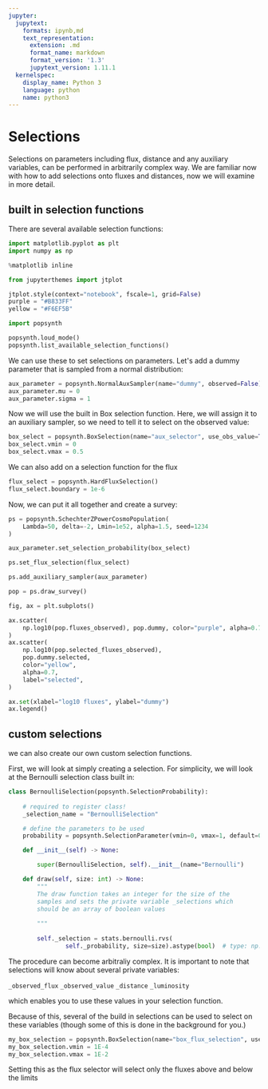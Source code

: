 ```yaml
---
jupyter:
  jupytext:
    formats: ipynb,md
    text_representation:
      extension: .md
      format_name: markdown
      format_version: '1.3'
      jupytext_version: 1.11.1
  kernelspec:
    display_name: Python 3
    language: python
    name: python3
---
```


# Selections

Selections on parameters including flux, distance and any auxiliary variables, can be performed in arbitrarily complex way.
We are familiar now with how to add selections onto fluxes and distances, now we will examine in more detail.




## built in selection functions

There are several available selection functions:

```python
import matplotlib.pyplot as plt
import numpy as np

%matplotlib inline

from jupyterthemes import jtplot

jtplot.style(context="notebook", fscale=1, grid=False)
purple = "#B833FF"
yellow = "#F6EF5B"

import popsynth

popsynth.loud_mode()
popsynth.list_available_selection_functions()
```

We can use these to set selections on parameters. Let's add a dummy parameter that is sampled from a normal distribution:

```python
aux_parameter = popsynth.NormalAuxSampler(name="dummy", observed=False)
aux_parameter.mu = 0
aux_parameter.sigma = 1
```


Now we will use the built in Box selection function. Here, we will assign it to an auxiliary sampler, so we need to tell it to select on the observed value:

```python
box_select = popsynth.BoxSelection(name="aux_selector", use_obs_value=True)
box_select.vmin = 0
box_select.vmax = 0.5
```

We can also add on a selection function for the flux

```python
flux_select = popsynth.HardFluxSelection()
flux_select.boundary = 1e-6
```

Now, we can put it all together and create a survey:

```python
ps = popsynth.SchechterZPowerCosmoPopulation(
    Lambda=50, delta=-2, Lmin=1e52, alpha=1.5, seed=1234
)

aux_parameter.set_selection_probability(box_select)

ps.set_flux_selection(flux_select)

ps.add_auxiliary_sampler(aux_parameter)

pop = ps.draw_survey()
```


```python
fig, ax = plt.subplots()

ax.scatter(
    np.log10(pop.fluxes_observed), pop.dummy, color="purple", alpha=0.7, label="total"
)
ax.scatter(
    np.log10(pop.selected_fluxes_observed),
    pop.dummy.selected,
    color="yellow",
    alpha=0.7,
    label="selected",
)

ax.set(xlabel="log10 fluxes", ylabel="dummy")
ax.legend()
```

<!-- #region -->
## custom selections

we can also create our own custom selection functions.


First, we will look at simply creating a selection. For simplicity, we will look at the Bernoulli selection class built in:
<!-- #endregion -->

```python
class BernoulliSelection(popsynth.SelectionProbability):
    
    # required to register class!
    _selection_name = "BernoulliSelection"

    # define the parameters to be used
    probability = popsynth.SelectionParameter(vmin=0, vmax=1, default=0.5)

    def __init__(self) -> None:

        super(BernoulliSelection, self).__init__(name="Bernoulli")

    def draw(self, size: int) -> None:
        """
        The draw function takes an integer for the size of the 
        samples and sets the private variable _selections which 
        should be an array of boolean values
        
        """
        
        self._selection = stats.bernoulli.rvs(
                self._probability, size=size).astype(bool)  # type: np.ndarray

```

The procedure can become arbitraliy complex. It is important to note that selections will know about several private variables:

```_observed_flux```
```_observed_value```
```_distance```
```_luminosity```


which enables you to use these values in your selection function.

Because of this, several of the build in selections can be used to select on these variables (though some of this is done in the background for you.)


```python
my_box_selection = popsynth.BoxSelection(name="box_flux_selection", use_flux=True)
my_box_selection.vmin = 1E-4
my_box_selection.vmax = 1E-2

```

Setting this as the flux selector will select only the fluxes above and below the limits

